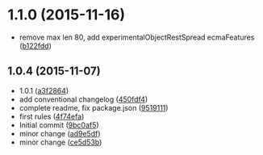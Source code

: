<a name="1.1.0"></a>
# 1.1.0 (2015-11-16)


* remove max len 80, add experimentalObjectRestSpread ecmaFeatures ([b122fdd](https://github.com/tinchoz49/eslint-config-tinchoz49/commit/b122fdd))



<a name="1.0.4"></a>
## 1.0.4 (2015-11-07)


* 1.0.1 ([a3f2864](https://github.com/tinchoz49/eslint-config-tinchoz49/commit/a3f2864))
* add conventional changelog ([450fdf4](https://github.com/tinchoz49/eslint-config-tinchoz49/commit/450fdf4))
* complete readme, fix package.json ([9519111](https://github.com/tinchoz49/eslint-config-tinchoz49/commit/9519111))
* first rules ([4f74efa](https://github.com/tinchoz49/eslint-config-tinchoz49/commit/4f74efa))
* Initial commit ([9bc0af5](https://github.com/tinchoz49/eslint-config-tinchoz49/commit/9bc0af5))
* minor change ([ad9e5df](https://github.com/tinchoz49/eslint-config-tinchoz49/commit/ad9e5df))
* minor change ([ce5d53b](https://github.com/tinchoz49/eslint-config-tinchoz49/commit/ce5d53b))



